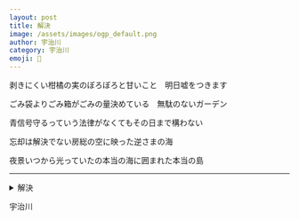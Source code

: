 ```yaml
---
layout: post
title: 解決
image: /assets/images/ogp_default.png
author: 宇治川
category: 宇治川
emoji: 🥬
---
```


<div class="tanka-area"><div class="tanka">
<p>剥きにくい柑橘の実のぼろぼろと甘いこと　明日嘘をつきます</p>
<p>ごみ袋よりごみ箱がごみの量決めている　無駄のないガーデン</p>
<p>青信号守るっていう法律がなくてもその日まで構わない</p>
<p>忘却は解決でない房総の空に映った逆さまの海</p>
<p>夜景いつから光っていたの本当の海に囲まれた本当の島</p></div></div>

---

<details><summary>解決</summary>
剥きにくい柑橘の実のぼろぼろと甘いこと　明日嘘をつきます<br/>
ごみ袋よりごみ箱がごみの量決めている　無駄のないガーデン<br/>
青信号守るっていう法律がなくてもその日まで構わない<br/>
忘却は解決でない房総の空に映った逆さまの海<br/>
夜景いつから光っていたの本当の海に囲まれた本当の島<br/>
</details>

宇治川
